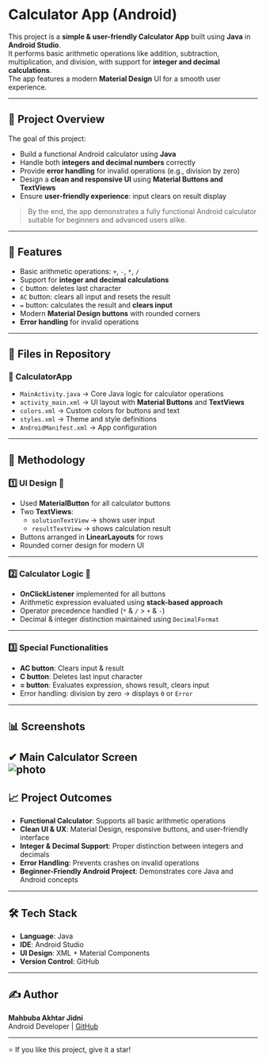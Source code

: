 # Calculator App (Android)

This project is a **simple & user-friendly Calculator App** built using **Java** in **Android Studio**.  
It performs basic arithmetic operations like addition, subtraction, multiplication, and division, with support for **integer and decimal calculations**.  
The app features a modern **Material Design** UI for a smooth user experience.

---

## 🚀 Project Overview

The goal of this project:

- Build a functional Android calculator using **Java**  
- Handle both **integers and decimal numbers** correctly  
- Provide **error handling** for invalid operations (e.g., division by zero)  
- Design a **clean and responsive UI** using **Material Buttons and TextViews**  
- Ensure **user-friendly experience**: input clears on result display  

> By the end, the app demonstrates a fully functional Android calculator suitable for beginners and advanced users alike.

---

## 📱 Features

- Basic arithmetic operations: `+`, `-`, `*`, `/`  
- Support for **integer and decimal calculations**  
- `C` button: deletes last character  
- `AC` button: clears all input and resets the result  
- `=` button: calculates the result and **clears input**  
- Modern **Material Design buttons** with rounded corners  
- **Error handling** for invalid operations  

---

## 📁 Files in Repository

### 📁 CalculatorApp

- `MainActivity.java` → Core Java logic for calculator operations  
- `activity_main.xml` → UI layout with **Material Buttons** and **TextViews**  
- `colors.xml` → Custom colors for buttons and text  
- `styles.xml` → Theme and style definitions  
- `AndroidManifest.xml` → App configuration  

---

## 📝 Methodology

### 1️⃣ UI Design 🎨

- Used **MaterialButton** for all calculator buttons  
- Two **TextViews**:  
  - `solutionTextView` → shows user input  
  - `resultTextView` → shows calculation result  
- Buttons arranged in **LinearLayouts** for rows  
- Rounded corner design for modern UI  

---

### 2️⃣ Calculator Logic 🔢

- **OnClickListener** implemented for all buttons  
- Arithmetic expression evaluated using **stack-based approach**  
- Operator precedence handled (`*` & `/` > `+` & `-`)  
- Decimal & integer distinction maintained using `DecimalFormat`  

---

### 3️⃣ Special Functionalities

- **AC button**: Clears input & result  
- **C button**: Deletes last input character  
- **= button**: Evaluates expression, shows result, clears input  
- Error handling: division by zero → displays `0` or `Error`  

---

## 📊 Screenshots

✔ **Main Calculator Screen**  
 ![photo](https://github.com/mahbubaAkhtar/CalculatorApp/blob/a308a27f3f4ea4a2544a9a991bdfdb4852c4ba9e/Main%20Calculetor.jpeg)
---

## 📈 Project Outcomes

- **Functional Calculator**: Supports all basic arithmetic operations  
- **Clean UI & UX**: Material Design, responsive buttons, and user-friendly interface  
- **Integer & Decimal Support**: Proper distinction between integers and decimals  
- **Error Handling**: Prevents crashes on invalid operations  
- **Beginner-Friendly Android Project**: Demonstrates core Java and Android concepts  

---

## 🛠️ Tech Stack

- **Language**: Java  
- **IDE**: Android Studio  
- **UI Design**: XML + Material Components  
- **Version Control**: GitHub  

---

## ✍ Author

**Mahbuba Akhtar Jidni**  
Android Developer | [GitHub](https://github.com/mahbubaAkhtar)  

---

⭐️ If you like this project, give it a star!
